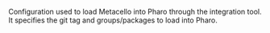 Configuration used to load Metacello into Pharo through the integration tool.
It specifies the git tag and groups/packages to load into Pharo.